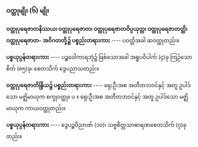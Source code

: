 ### ဝတ္ထုမျိုး (၆) မျိုး

**ဝတ္ထုပုရေဇာတနိဿယ၊ ဝတ္ထုပုရေဇာတ၊ ဝတ္ထုပုရေဇာတဝိပ္ပယုတ္တ၊ ဝတ္ထုပုရေဇာတတ္ထိ၊ ဝတ္ထုပုရေဇာတ-**
**အဝိဂတတို့၌ ပစ္စည်းတရားကား** ---- ပဝတ္တိအခါ ဆဝတ္ထုတည်း။

**ပစ္စယုပ္ပန်တရားကား** ---- ပဉ္စဝေါကာရဘုံ၌ ဖြစ်သောအခါ အရူပဝိပါက် (၄)ခု ကြဉ်သော စိတ် (၈၅)ခု၊
စေတသိက် ဒွေပညာသတည်း။

**ဝတ္ထုပုရေဇာတိန္ဒြိယ၌ ပစ္စည်းတရားကား** ---- ရှေးဦးအစ အတီတဘဝင်နှင့် အတူ ဥပါဒ်သော မဇ္ဈိမာယုက
စက္ခုဝတ္ထု။ ပ ။ ရှေးဦးအစ အတီတဘဝင်နှင့် အတူ ဥပါဒ်သော မဇ္ဈိမာယုက ကာယဝတ္ထုတည်း။

**ပစ္စယုပ္ပန်တရားကား** ---- ဒွေပဉ္စဝိညာဏ် (၁၀)၊ သဗ္ဗစိတ္တသာဓာရဏစေတသိက် (၇)ခုတည်း။